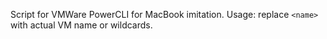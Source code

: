 Script for VMWare PowerCLI for MacBook imitation. Usage: replace `<name>` with actual VM name or wildcards. 
